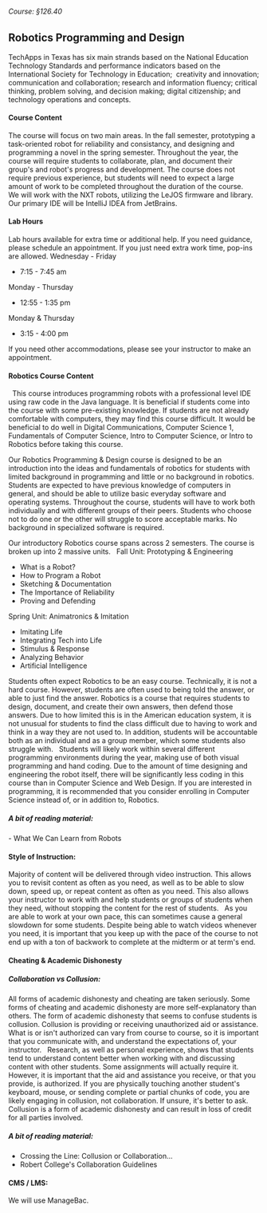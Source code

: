 ###### Course: §126.40

## Robotics Programming and Design 

TechApps in Texas has six main strands based on the National Education Technology Standards and performance indicators based on the International Society for Technology in Education;  creativity and innovation; communication and collaboration; research and information fluency; critical thinking, problem solving, and decision making; digital citizenship; and technology operations and concepts.
 
#### Course Content

The course will focus on two main areas. In the fall semester, prototyping a task-oriented robot for reliability and consistancy, and designing and programming a novel in the spring semester. Throughout the year, the course will require students to collaborate, plan, and document their group's and robot's progress and development. The course does not require previous experience, but students will need to expect a large amount of work to be completed throughout the duration of the course.
 
We will work with the NXT robots, utilizing the LeJOS firmware and library. Our primary IDE will be IntelliJ IDEA from JetBrains.
 
#### Lab Hours

Lab hours available for extra time or additional help. If you need guidance, please schedule an appointment. If you just need extra work time, pop-ins are allowed.
Wednesday - Friday
* 7:15 - 7:45 am

Monday - Thursday
* 12:55 - 1:35 pm

Monday & Thursday
* 3:15 - 4:00 pm

If you need other accommodations, please see your instructor to make an appointment.

#### Robotics Course Content
 
This course introduces programming robots with a professional level IDE using raw code in the Java language. It is beneficial if students come into the course with some pre-existing knowledge. If students are not already comfortable with computers, they may find this course difficult. It would be beneficial to do well in Digital Communications, Computer Science 1, Fundamentals of Computer Science, Intro to Computer Science, or Intro to Robotics before taking this course.

Our Robotics Programming & Design course is designed to be an introduction into the ideas and fundamentals of robotics for students with limited background in programming and little or no background in robotics. Students are expected to have previous knowledge of computers in general, and should be able to utilize basic everyday software and operating systems. Throughout the course, students will have to work both individually and with different groups of their peers. Students who choose not to do one or the other will struggle to score acceptable marks. No background in specialized software is required.

Our introductory Robotics course spans across 2 semesters. The course is broken up into 2 massive units.
 
Fall Unit: Prototyping & Engineering
* What is a Robot?
* How to Program a Robot
* Sketching & Documentation
* The Importance of Reliability
* Proving and Defending

Spring Unit: Animatronics & Imitation
* Imitating Life
* Integrating Tech into Life
* Stimulus & Response
* Analyzing Behavior
* Artificial Intelligence

Students often expect Robotics to be an easy course. Technically, it is not a hard course. However, students are often used to being told the answer, or able to just find the answer. Robotics is a course that requires students to design, document, and create their own answers, then defend those answers. Due to how limited this is in the American education system, it is not unusual for students to find the class difficult due to having to work and think in a way they are not used to. In addition, students will be accountable both as an individual and as a group member, which some students also struggle with.
 
Students will likely work within several different programming environments during the year, making use of both visual programming and hand coding. Due to the amount of time designing and engineering the robot itself, there will be significantly less coding in this course than in Computer Science and Web Design. If you are interested in programming, it is recommended that you consider enrolling in Computer Science instead of, or in addition to, Robotics.
 
##### A bit of reading material:
- What We Can Learn from Robots
 
#### Style of Instruction:
Majority of content will be delivered through video instruction. This allows you to revisit content as often as you need, as well as to be able to slow down, speed up, or repeat content as often as you need. This also allows your instructor to work with and help students or groups of students when they need, without stopping the content for the rest of students.
 
As you are able to work at your own pace, this can sometimes cause a general slowdown for some students. Despite being able to watch videos whenever you need, it is important that you keep up with the pace of the course to not end up with a ton of backwork to complete at the midterm or at term's end.

#### Cheating & Academic Dishonesty

##### Collaboration vs Collusion:

All forms of academic dishonesty and cheating are taken seriously. Some forms of cheating and academic dishonesty are more self-explanatory than others. The form of academic dishonesty that seems to confuse students is collusion. Collusion is providing or receiving unauthorized aid or assistance. What is or isn't authorized can vary from course to course, so it is important that you communicate with, and understand the expectations of, your instructor.
 
Research, as well as personal experience, shows that students tend to understand content better when working with and discussing content with other students. Some assignments will actually require it. However, it is important that the aid and assistance you receive, or that you provide, is authorized. If you are physically touching another student's keyboard, mouse, or sending complete or partial chunks of code, you are likely engaging in collusion, not collaboration. If unsure, it's better to ask. Collusion is a form of academic dishonesty and can result in loss of credit for all parties involved.
  
##### A bit of reading material:
- Crossing the Line: Collusion or Collaboration...  
- Robert College's Collaboration Guidelines
 
#### CMS / LMS:
We will use ManageBac.
